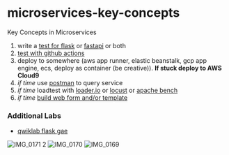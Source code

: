 # microservices-key-concepts
Key Concepts in Microservices

1.  write a [test for flask](https://flask.palletsprojects.com/en/2.0.x/testing/#testing-json-apis) or [fastapi](https://fastapi.tiangolo.com/tutorial/testing/) or both
2.  [test with github actions](https://github.com/noahgift/flask-change-microservice/blob/main/.github/workflows/main.yml)
3.  deploy to somewhere (aws app runner, elastic beanstalk, gcp app engine, ecs, deploy as container (be creative)). **If stuck deploy to AWS Cloud9**
4.  *if time* use [postman](https://www.postman.com) to query service
5.  *if time* loadtest with [loader.io](https://loader.io) or [locust](https://locust.io) or [apache bench](https://httpd.apache.org/docs/2.4/programs/ab.html)
6.  *if time* [build web form and/or template](https://fastapi.tiangolo.com/tutorial/request-forms/)


### Additional Labs

* [qwiklab flask gae](https://www.qwiklabs.com/focuses/3339?catalog_rank=%7B%22rank%22%3A1%2C%22num_filters%22%3A0%2C%22has_search%22%3Atrue%7D&parent=catalog&search_id=15416391)

![IMG_0171 2](https://user-images.githubusercontent.com/58792/152852240-3918ab4e-6095-4924-823a-043229089901.jpg)
![IMG_0170](https://user-images.githubusercontent.com/58792/152852251-764044f7-0f25-424c-9bbd-861422f7a5e6.jpg)
![IMG_0169](https://user-images.githubusercontent.com/58792/152852265-92badff0-8627-4f29-ac95-befa31d07127.jpg)
